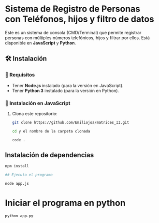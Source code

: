 # Sistema de Registro de Personas con Teléfonos, hijos y filtro de datos

Este es un sistema de consola (CMD/Terminal) que permite registrar personas con múltiples números telefónicos, hijos y filtrar por ellos. Está disponible en **JavaScript** y **Python**.

## 🛠 Instalación

### 🔹 Requisitos
- Tener **Node.js** instalado (para la versión en JavaScript).
- Tener **Python 3** instalado (para la versión en Python).

### 🔹 Instalación en JavaScript
1. Clona este repositorio:
   ```sh
   git clone https://github.com/Emiliojoa/matrices_II.git

   cd y el nombre de la carpeta clonada
   
   code .

## Instalación de dependencias

```bash
npm install

## Ejecuta el programa

node app.js
```

# Iniciar el programa en python
```sh
python app.py
```


